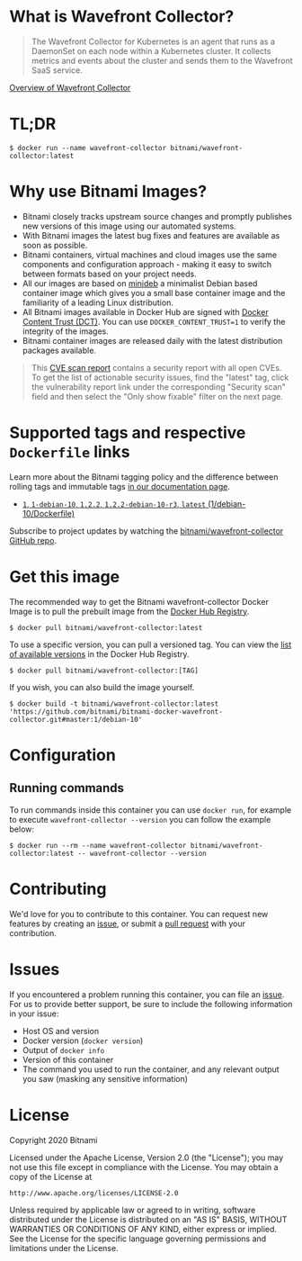 
# What is Wavefront Collector?

> The Wavefront Collector for Kubernetes is an agent that runs as a DaemonSet on each node within a Kubernetes cluster. It collects metrics and events about the cluster and sends them to the Wavefront SaaS service.

[Overview of Wavefront Collector](https://github.com/wavefrontHQ/wavefront-collector-for-kubernetes)

# TL;DR

```console
$ docker run --name wavefront-collector bitnami/wavefront-collector:latest
```

# Why use Bitnami Images?

* Bitnami closely tracks upstream source changes and promptly publishes new versions of this image using our automated systems.
* With Bitnami images the latest bug fixes and features are available as soon as possible.
* Bitnami containers, virtual machines and cloud images use the same components and configuration approach - making it easy to switch between formats based on your project needs.
* All our images are based on [minideb](https://github.com/bitnami/minideb) a minimalist Debian based container image which gives you a small base container image and the familiarity of a leading Linux distribution.
* All Bitnami images available in Docker Hub are signed with [Docker Content Trust (DCT)](https://docs.docker.com/engine/security/trust/content_trust/). You can use `DOCKER_CONTENT_TRUST=1` to verify the integrity of the images.
* Bitnami container images are released daily with the latest distribution packages available.


> This [CVE scan report](https://quay.io/repository/bitnami/wavefront-collector?tab=tags) contains a security report with all open CVEs. To get the list of actionable security issues, find the "latest" tag, click the vulnerability report link under the corresponding "Security scan" field and then select the "Only show fixable" filter on the next page.

# Supported tags and respective `Dockerfile` links

Learn more about the Bitnami tagging policy and the difference between rolling tags and immutable tags [in our documentation page](https://docs.bitnami.com/tutorials/understand-rolling-tags-containers/).


* [`1`, `1-debian-10`, `1.2.2`, `1.2.2-debian-10-r3`, `latest` (1/debian-10/Dockerfile)](https://github.com/bitnami/bitnami-docker-wavefront-collector/blob/1.2.2-debian-10-r3/1/debian-10/Dockerfile)

Subscribe to project updates by watching the [bitnami/wavefront-collector GitHub repo](https://github.com/bitnami/bitnami-docker-wavefront-collector).

# Get this image

The recommended way to get the Bitnami wavefront-collector Docker Image is to pull the prebuilt image from the [Docker Hub Registry](https://hub.docker.com/r/bitnami/wavefront-collector).

```console
$ docker pull bitnami/wavefront-collector:latest
```

To use a specific version, you can pull a versioned tag. You can view the [list of available versions](https://hub.docker.com/r/bitnami/wavefront-collector/tags/) in the Docker Hub Registry.

```console
$ docker pull bitnami/wavefront-collector:[TAG]
```

If you wish, you can also build the image yourself.

```console
$ docker build -t bitnami/wavefront-collector:latest 'https://github.com/bitnami/bitnami-docker-wavefront-collector.git#master:1/debian-10'
```

# Configuration

## Running commands

To run commands inside this container you can use `docker run`, for example to execute `wavefront-collector --version` you can follow the example below:

```console
$ docker run --rm --name wavefront-collector bitnami/wavefront-collector:latest -- wavefront-collector --version
```


# Contributing

We'd love for you to contribute to this container. You can request new features by creating an [issue](https://github.com/bitnami/bitnami-docker-wavefront-collector/issues), or submit a [pull request](https://github.com/bitnami/bitnami-docker-wavefront-collector/pulls) with your contribution.

# Issues

If you encountered a problem running this container, you can file an [issue](https://github.com/bitnami/bitnami-docker-wavefront-collector/issues/new). For us to provide better support, be sure to include the following information in your issue:

- Host OS and version
- Docker version (`docker version`)
- Output of `docker info`
- Version of this container
- The command you used to run the container, and any relevant output you saw (masking any sensitive information)

# License

Copyright 2020 Bitnami

Licensed under the Apache License, Version 2.0 (the "License");
you may not use this file except in compliance with the License.
You may obtain a copy of the License at

    http://www.apache.org/licenses/LICENSE-2.0

Unless required by applicable law or agreed to in writing, software
distributed under the License is distributed on an "AS IS" BASIS,
WITHOUT WARRANTIES OR CONDITIONS OF ANY KIND, either express or implied.
See the License for the specific language governing permissions and
limitations under the License.
